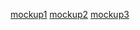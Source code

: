 [mockup1](http://codepen.io/KyleRattet/pen/gpzOJa)
[mockup2](http://codepen.io/KyleRattet/pen/gpzOJa)
[mockup3](http://codepen.io/KyleRattet/pen/gpzOJa)
